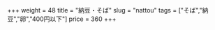 +++
weight = 48
title  = "納豆・そば"
slug   = "nattou"
tags   = ["そば","納豆","卵","400円以下"]
price  = 360
+++

